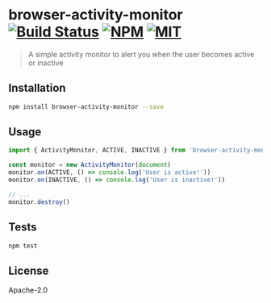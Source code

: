 # browser-activity-monitor [![Build Status](https://img.shields.io/circleci/project/bcherny/browser-activity-monitor.svg?branch=master&style=flat-square)](https://circleci.com/gh/bcherny/browser-activity-monitor) [![NPM](https://img.shields.io/npm/v/browser-activity-monitor.svg?style=flat-square)](https://www.npmjs.com/package/browser-activity-monitor) [![MIT](https://img.shields.io/npm/l/browser-activity-monitor.svg?style=flat-square)](https://opensource.org/licenses/MIT)

> A simple activity monitor to alert you when the user becomes active or inactive

## Installation

```sh
npm install browser-activity-monitor --save
```

## Usage

```js
import { ActivityMonitor, ACTIVE, INACTIVE } from 'browser-activity-monitor'

const monitor = new ActivityMonitor(document)
monitor.on(ACTIVE, () => console.log('User is active!'))
monitor.on(INACTIVE, () => console.log('User is inactive!'))

// ...
monitor.destroy()
```

## Tests

```sh
npm test
```

## License

Apache-2.0